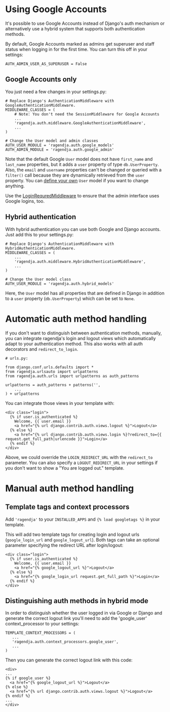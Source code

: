 # Using Google Accounts #

It's possible to use Google Accounts instead of Django's auth mechanism or alternatively use a hybrid system that supports both authentication methods.

By default, Google Accounts marked as admins get superuser and staff status when logging in for the first time. You can turn this off in your settings:
```
AUTH_ADMIN_USER_AS_SUPERUSER = False
```

## Google Accounts only ##

You just need a few changes in your settings.py:

```
# Replace Django's AuthenticationMiddleware with GoogleAuthenticationMiddleware.
MIDDLEWARE_CLASSES = (
    # Note: You don't need the SessionMiddleware for Google Accounts
    ...
    'ragendja.auth.middleware.GoogleAuthenticationMiddleware',
    ...
)

# Change the User model and admin classes
AUTH_USER_MODULE = 'ragendja.auth.google_models'
AUTH_ADMIN_MODULE = 'ragendja.auth.google_admin'
```

Note that the default Google `User` model does not have `first_name` and `last_name` properties, but it adds a `user` property of type `db.UserProperty`. Also, the `email` and `username` properties can't be changed or queried with a `filter()` call because they are dynamically retrieved from the `user` property. You can [define your own](CustomUserModel.md) `User` model if you want to change anything.

Use the [LoginRequredMiddleware](RagendjaAuth.md) to ensure that the admin interface uses Google logins, too.

## Hybrid authentication ##

With hybrid authentication you can use both Google and Django accounts. Just add this to your settings.py:
```
# Replace Django's AuthenticationMiddleware with HybridAuthenticationMiddleware.
MIDDLEWARE_CLASSES = (
    ...
    'ragendja.auth.middleware.HybridAuthenticationMiddleware',
    ...
)

# Change the User model class
AUTH_USER_MODULE = 'ragendja.auth.hybrid_models'
```

Here, the `User` model has all properties that are defined in Django in addition to a `user` property (`db.UserProperty`) which can be set to `None`.

# Automatic auth method handling #

If you don't want to distinguish between authentication methods, manually, you can integrate ragendja's login and logout views which automatically adapt to your authentication method. This also works with all auth decorators and `redirect_to_login`.

```
# urls.py:

from django.conf.urls.defaults import *
from ragendja.urlsauto import urlpatterns
from ragendja.auth.urls import urlpatterns as auth_patterns

urlpatterns = auth_patterns + patterns('',
    ...
) + urlpatterns
```

You can integrate those views in your template with:

```
<div class="login">
  {% if user.is_authenticated %}
    Welcome, {{ user.email }}
    <a href="{% url django.contrib.auth.views.logout %}">Logout</a>
  {% else %}
    <a href="{% url django.contrib.auth.views.login %}?redirect_to={{ request.get_full_path|urlencode }}">Login</a>
  {% endif %}
</div>
```

Above, we could override the `LOGIN_REDIRECT_URL` with the `redirect_to` parameter. You can also specify a `LOGOUT_REDIRECT_URL` in your settings if you don't want to show a "You are logged out." template.

# Manual auth method handling #

## Template tags and context processors ##

Add `'ragendja'` to your `INSTALLED_APPS` and `{% load googletags %}` in your template.

This will add two template tags for creating login and logout urls (`google_login_url` and `google_logout_url`). Both tags can take an optional parameter specifying the redirect URL after login/logout:
```
<div class="login">
  {% if user.is_authenticated %}
    Welcome, {{ user.email }}
    <a href="{% google_logout_url %}">Logout</a>
  {% else %}
    <a href="{% google_login_url request.get_full_path %}">Login</a>
  {% endif %}
</div>
```

## Distinguishing auth methods in hybrid mode ##

In order to distinguish whether the user logged in via Google or Django and generate the correct logout link you'll need to add the 'google\_user' context\_processor to your settings:
```
TEMPLATE_CONTEXT_PROCESSORS = (
   ...
   'ragendja.auth.context_processors.google_user',
   ...
)
```

Then you can generate the correct logout link with this code:
```
<div>
...
{% if google_user %}
  <a href="{% google_logout_url %}">Logout</a>
{% else %}
  <a href="{% url django.contrib.auth.views.logout %}">Logout</a>
{% endif %}
...
</div>
```